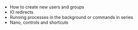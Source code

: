 * How to create new users and groups
* IO redirects
* Running processes in the background or commands in series
* Nano, controls and shortcuts
